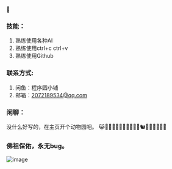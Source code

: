 🤣
### 技能：
1. 熟练使用各种AI
2. 熟练使用ctrl+c ctrl+v
3. 熟练使用Github
### 联系方式:
1. 闲鱼：程序圆小铺
2. 邮箱：2072189534@qq.com
### 闲聊：
 没什么好写的，在主页开个动物园吧。
 😹🦊🐯🦁🦓🦮🐕‍🦺🐕‍🦺🦎🐿🐇🦔🐀🦆🐤🐥
### 佛祖保佑，永无bug。
![image](https://github.com/user-attachments/assets/c35e8ea1-dad7-404e-9d39-eca3e82e278c)
